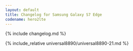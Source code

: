 ```yaml
---
layout: default
title: Changelog for Samsung Galaxy S7 Edge
codename: hero2lte
---
```


{% include changelog.md %}

{% include_relative universal8890/universal8890-21.md %}
